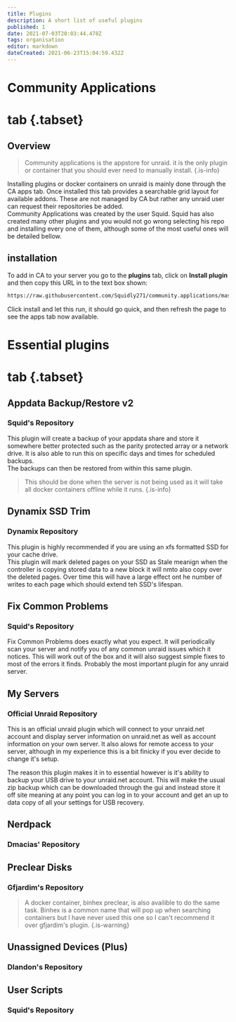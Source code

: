 ```yaml
---
title: Plugins
description: A short list of useful plugins
published: 1
date: 2021-07-03T20:03:44.478Z
tags: organisation
editor: markdown
dateCreated: 2021-06-23T15:04:59.432Z
---
```


# Community Applications

# tab {.tabset}

## Overview

> Community applications is the appstore for unraid. it is the only plugin or container that you should ever need to manually install.
{.is-info}

Installing plugins or docker containers on unraid is mainly done through the CA apps tab. Once installed this tab provides a searchable grid layout for available addons. These are not managed by CA but rather any unraid user can request their repositories be added.  
Community Applications was created by the user Squid. Squid has also created many other plugins and you would not go wrong selecting his repo and installing every one of them, although some of the most useful ones will be detailed bellow.

## installation

To add in CA to your server you go to the **plugins** tab, click on **Install plugin** and then copy this URL in to the text box shown:

```txt
https://raw.githubusercontent.com/Squidly271/community.applications/master/plugins/community.applications.plg
```

Click install and let this run, it should go quick, and then refresh the page to see the apps tab now available.

# Essential plugins

# tab {.tabset}

## Appdata Backup/Restore v2

### Squid's Repository

This plugin will create a backup of your appdata share and store it somewhere better protected such as the parity protected array or a network drive. It is also able to run this on specific days and times for scheduled backups.  
The backups can then be restored from within this same plugin.
>This should be done when the server is not being used as it will take all docker containers offline while it runs.
{.is-info}

## Dynamix SSD Trim

### Dynamix Repository

This plugin is highly recommended if you are using an xfs formatted SSD for your cache drive.  
This plugin will mark deleted pages on your SSD as Stale meanign when the controller is copying stored data to a new block it will nmto also copy over the deleted pages. Over time this will have a large effect ont he number of writes to each page which should extend teh SSD's lifespan.

## Fix Common Problems

### Squid's Repository

Fix Common Problems does exactly what you expect. It will periodically scan your server and notify you of any common unraid issues which it notices. This will work out of the box and it will also suggest simple fixes to most of the errors it finds. Probably the most important plugin for any unraid server.

## My Servers

### Official Unraid Repository

This is an official unraid plugin which will connect to your unraid.net account and display server information on unraid.net as well as account information on your own server. It also alows for remote access to your server, although in my experience this is a bit finicky if you ever decide to change it's setup.

The reason this plugin makes it in to essential however is it's ability to backup your USB drive to your unraid.net account. This will make the usual zip backup which can be downloaded through the gui and instead store it off site meaning at any point you can log in to your account and get an up to data copy of all your settings for USB recovery.

## Nerdpack

### Dmacias' Repository

## Preclear Disks

### Gfjardim's Repository

> A docker container, binhex preclear, is also availible to do the same task. Binhex is a common name that will pop up when searching containers but I have never used this one so I can't recommend it over gfjardim's plugin.
{.is-warning}

## Unassigned Devices (Plus)

### Dlandon's Repository

## User Scripts

### Squid's Repository
